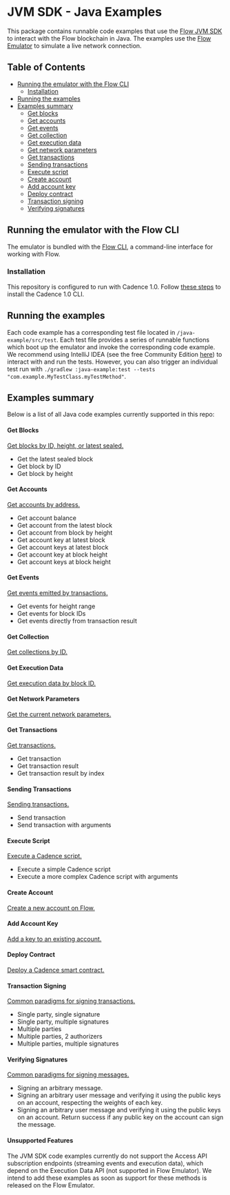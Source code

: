 # JVM SDK - Java Examples

This package contains runnable code examples that use the [Flow JVM SDK](https://github.com/onflow/flow-jvm-sdk) to interact with the Flow blockchain in Java. The examples use the [Flow Emulator](https://developers.flow.com/tools/emulator) to simulate a live network connection.

## Table of Contents
- [Running the emulator with the Flow CLI](#running-the-emulator-with-the-flow-cli)
  - [Installation](#installation)
- [Running the examples](#running-the-examples)
- [Examples summary](#examples-summary)
  - [Get blocks](#get-blocks)
  - [Get accounts](#get-accounts)
  - [Get events](#get-events)
  - [Get collection](#get-collection)
  - [Get execution data](#get-execution-data)
  - [Get network parameters](#get-network-parameters)
  - [Get transactions](#get-transactions)
  - [Sending transactions](#sending-transactions)
  - [Execute script](#execute-script)
  - [Create account](#create-account)
  - [Add account key](#add-account-key)
  - [Deploy contract](#deploy-contract)
  - [Transaction signing](#transaction-signing)
  - [Verifying signatures](#verifying-signatures)

## Running the emulator with the Flow CLI

The emulator is bundled with the [Flow CLI](https://docs.onflow.org/flow-cli), a command-line interface for working with Flow.

### Installation

This repository is configured to run with Cadence 1.0. Follow [these steps](https://cadence-lang.org/docs/cadence-migration-guide#install-cadence-10-cli) to install the Cadence 1.0 CLI.

## Running the examples

Each code example has a corresponding test file located in `/java-example/src/test`. Each test file provides a series of runnable functions which boot up the emulator and invoke the corresponding code example. We recommend using IntelliJ IDEA (see the free Community Edition [here](https://www.jetbrains.com/idea/download/)) to interact with and run the tests. However, you can also trigger an individual test run with `./gradlew :java-example:test --tests "com.example.MyTestClass.myTestMethod"`.

## Examples summary

Below is a list of all Java code examples currently supported in this repo:

#### Get Blocks

[Get blocks by ID, height, or latest sealed.](src/main/java/org/onflow/examples/java/getBlock/GetBlockAccessAPIConnector.java)

- Get the latest sealed block
- Get block by ID
- Get block by height

#### Get Accounts

[Get accounts by address.](src/main/java/org/onflow/examples/java/getAccount/GetAccountAccessAPIConnector.java)

- Get account balance
- Get account from the latest block
- Get account from block by height
- Get account key at latest block
- Get account keys at latest block
- Get account key at block height
- Get account keys at block height

#### Get Events

[Get events emitted by transactions.](src/main/java/org/onflow/examples/java/getEvent/GetEventAccessAPIConnector.java)

- Get events for height range
- Get events for block IDs
- Get events directly from transaction result

#### Get Collection

[Get collections by ID.](src/main/java/org/onflow/examples/java/getCollection/GetCollectionAccessAPIConnector.java)

#### Get Execution Data

[Get execution data by block ID.](src/main/java/org/onflow/examples/java/getExecutionData/GetExecutionDataAccessAPIConnector.java)

#### Get Network Parameters

[Get the current network parameters.](src/main/java/org/onflow/examples/java/getNetworkParams/GetNetworkParametersAccessAPIConnector.java)

#### Get Transactions

[Get transactions.](src/main/java/org/onflow/examples/java/getTransaction/GetTransactionAccessAPIConnector.java)

- Get transaction
- Get transaction result
- Get transaction result by index

#### Sending Transactions

[Sending transactions.](src/main/java/org/onflow/examples/java/sendTransaction/SendTransactionExample.java)

- Send transaction
- Send transaction with arguments

#### Execute Script

[Execute a Cadence script.](src/main/java/org/onflow/examples/java/executeScript/ExecuteScriptAccessAPIConnector.java)

- Execute a simple Cadence script
- Execute a more complex Cadence script with arguments

#### Create Account

[Create a new account on Flow.](src/main/java/org/onflow/examples/java/createAccount/CreateAccountExample.java)

#### Add Account Key

[Add a key to an existing account.](src/main/java/org/onflow/examples/java/addKey/AddAccountKeyExample.java)

#### Deploy Contract

[Deploy a Cadence smart contract.](src/main/java/org/onflow/examples/java/deployContract/DeployContractExample.java)

#### Transaction Signing

[Common paradigms for signing transactions.](src/main/java/org/onflow/examples/java/signTransaction/SignTransactionExample.java)

- Single party, single signature
- Single party, multiple signatures
- Multiple parties
- Multiple parties, 2 authorizers
- Multiple parties, multiple signatures

#### Verifying Signatures

[Common paradigms for signing messages.](src/main/java/org/onflow/examples/java/verifySignature)

- Signing an arbitrary message.
- Signing an arbitrary user message and verifying it using the public keys on an account, respecting the weights of each key.
- Signing an arbitrary user message and verifying it using the public keys on an account. Return success if any public key on the account can sign the message.


#### Unsupported Features

The JVM SDK code examples currently do not support the Access API subscription endpoints (streaming events and execution data), which depend on the Execution Data API (not supported in Flow Emulator). We intend to add these examples as soon as support for these methods is released on the Flow Emulator. 